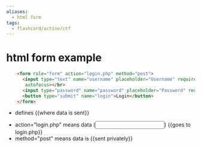 ```yaml
---
aliases:
  - html form
tags:
  - flashcard/active/ctf
---
```


# html form example
```html
    <form role="form" action="login.php" method="post">
      <input type="text" name="username" placeholder="Username" required 
       autofocus></br>
      <input type="password" name="password" placeholder="Password" required>
      <button type="submit" name="login">Login</button>
    </form>
```
- <form> defines {{where data is sent}}
- action="login.php" means data (<input type= ....>) {{goes to login.php}}
- method="post" means data is {{sent privately}} <!--SR:!2024-12-15,1,210!2024-12-17,3,250!2024-12-17,3,250-->

